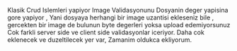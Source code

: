 Klasik Crud Islemleri yapiyor
Image Validasyonunu Dosyanin deger yapisina gore yapiyor , Yani dosyaya herhangi bir image uzantisi ekleseniz bile , gercekten bir image de bulunun byte degerleri yoksa upload edemiyorsunuz
Cok farkli server side ve client side validasyonlar iceriyor.
Daha cok eklenecek ve duzeltilecek yer var, Zamanim oldukca ekliyorum.


